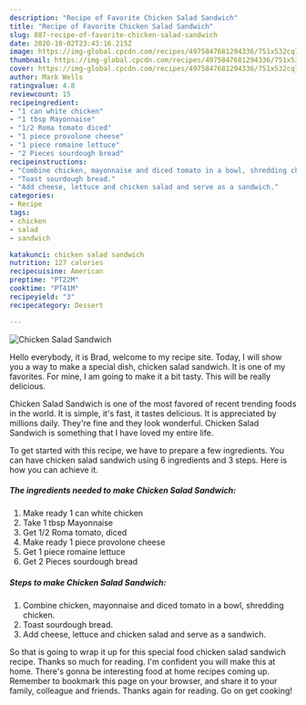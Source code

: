```yaml
---
description: "Recipe of Favorite Chicken Salad Sandwich"
title: "Recipe of Favorite Chicken Salad Sandwich"
slug: 887-recipe-of-favorite-chicken-salad-sandwich
date: 2020-10-02T23:43:16.215Z
image: https://img-global.cpcdn.com/recipes/4975847681294336/751x532cq70/chicken-salad-sandwich-recipe-main-photo.jpg
thumbnail: https://img-global.cpcdn.com/recipes/4975847681294336/751x532cq70/chicken-salad-sandwich-recipe-main-photo.jpg
cover: https://img-global.cpcdn.com/recipes/4975847681294336/751x532cq70/chicken-salad-sandwich-recipe-main-photo.jpg
author: Mark Wells
ratingvalue: 4.8
reviewcount: 15
recipeingredient:
- "1 can white chicken"
- "1 tbsp Mayonnaise"
- "1/2 Roma tomato diced"
- "1 piece provolone cheese"
- "1 piece romaine lettuce"
- "2 Pieces sourdough bread"
recipeinstructions:
- "Combine chicken, mayonnaise and diced tomato in a bowl, shredding chicken."
- "Toast sourdough bread."
- "Add cheese, lettuce and chicken salad and serve as a sandwich."
categories:
- Recipe
tags:
- chicken
- salad
- sandwich

katakunci: chicken salad sandwich 
nutrition: 127 calories
recipecuisine: American
preptime: "PT22M"
cooktime: "PT41M"
recipeyield: "3"
recipecategory: Dessert

---
```



![Chicken Salad Sandwich](https://img-global.cpcdn.com/recipes/4975847681294336/751x532cq70/chicken-salad-sandwich-recipe-main-photo.jpg)

Hello everybody, it is Brad, welcome to my recipe site. Today, I will show you a way to make a special dish, chicken salad sandwich. It is one of my favorites. For mine, I am going to make it a bit tasty. This will be really delicious.



Chicken Salad Sandwich is one of the most favored of recent trending foods in the world. It is simple, it's fast, it tastes delicious. It is appreciated by millions daily. They're fine and they look wonderful. Chicken Salad Sandwich is something that I have loved my entire life.


To get started with this recipe, we have to prepare a few ingredients. You can have chicken salad sandwich using 6 ingredients and 3 steps. Here is how you can achieve it.

<!--inarticleads1-->

##### The ingredients needed to make Chicken Salad Sandwich:

1. Make ready 1 can white chicken
1. Take 1 tbsp Mayonnaise
1. Get 1/2 Roma tomato, diced
1. Make ready 1 piece provolone cheese
1. Get 1 piece romaine lettuce
1. Get 2 Pieces sourdough bread




<!--inarticleads2-->

##### Steps to make Chicken Salad Sandwich:

1. Combine chicken, mayonnaise and diced tomato in a bowl, shredding chicken.
1. Toast sourdough bread.
1. Add cheese, lettuce and chicken salad and serve as a sandwich.




So that is going to wrap it up for this special food chicken salad sandwich recipe. Thanks so much for reading. I'm confident you will make this at home. There's gonna be interesting food at home recipes coming up. Remember to bookmark this page on your browser, and share it to your family, colleague and friends. Thanks again for reading. Go on get cooking!
